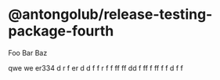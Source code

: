 # @antongolub/release-testing-package-fourth

Foo Bar Baz

qwe we er334 d r f er d d f f r f f ff  ff dd f ff f ff f f d f f
